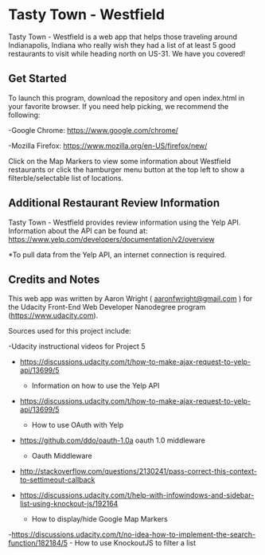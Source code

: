 Tasty Town - Westfield
=========

Tasty Town - Westfield is a web app that helps those traveling around Indianapolis, Indiana who really wish they had a list of at least 5 good restaurants to visit while heading north on US-31. We have you covered!

## Get Started

To launch this program, download the repository and open index.html in your
favorite browser. If you need help picking, we recommend the following:

-Google Chrome: https://www.google.com/chrome/

-Mozilla Firefox: https://www.mozilla.org/en-US/firefox/new/

Click on the Map Markers to view some information about Westfield restaurants or click the
hamburger menu button at the top left to show a filterble/selectable list of locations.

## Additional Restaurant Review Information

Tasty Town - Westfield provides review information using the Yelp API.
Information about the API can be found at: https://www.yelp.com/developers/documentation/v2/overview

*To pull data from the Yelp API, an internet connection is required.

## Credits and Notes

This web app was written by Aaron Wright ( aaronfwright@gmail.com ) for the
Udacity Front-End Web Developer Nanodegree program (https://www.udacity.com).

Sources used for this project include:

-Udacity instructional videos for Project 5

- https://discussions.udacity.com/t/how-to-make-ajax-request-to-yelp-api/13699/5
	- Information on how to use the Yelp API

- https://discussions.udacity.com/t/how-to-make-ajax-request-to-yelp-api/13699/5
	- How to use OAuth with Yelp

- https://github.com/ddo/oauth-1.0a oauth 1.0 middleware
	- Oauth Middleware

- http://stackoverflow.com/questions/2130241/pass-correct-this-context-to-settimeout-callback
- https://discussions.udacity.com/t/help-with-infowindows-and-sidebar-list-using-knockout-js/192164
	- How to display/hide Google Map Markers

-https://discussions.udacity.com/t/no-idea-how-to-implement-the-search-function/182184/5
	- How to use KnockoutJS to filter a list
